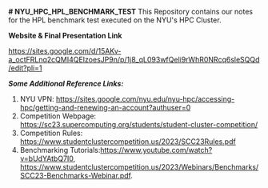 **# NYU_HPC_HPL_BENCHMARK_TEST**
This Repository contains our notes for the HPL benchmark test executed on the NYU's HPC Cluster.




**Website & Final Presentation Link**

https://sites.google.com/d/15AKv-a_octFRLnq2cQMI4QEIzoesJP9n/p/1j8_qL093wfQeli9rWhR0NRcq6sleSQQd/edit?pli=1




***Some Additional Reference Links:***

1. NYU VPN: https://sites.google.com/nyu.edu/nyu-hpc/accessing-hpc/getting-and-renewing-an-account?authuser=0
2. Competition Webpage: https://sc23.supercomputing.org/students/student-cluster-competition/
3. Competition Rules: https://www.studentclustercompetition.us/2023/SCC23Rules.pdf
4. Benchmarking Tutorials:https://www.youtube.com/watch?v=bUdYAtbQ7I0, https://www.studentclustercompetition.us/2023/Webinars/Benchmarks/SCC23-Benchmarks-Webinar.pdf.
